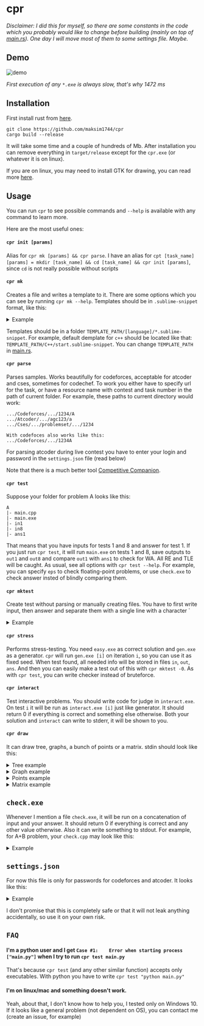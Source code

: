 # cpr

_Disclaimer: I did this for myself, so there are some constants in the code which you probably would like to change before building (mainly on top of [main.rs](src/main.rs)). One day I will move most of them to some settings file. Maybe._

## Demo
![demo](demo/demo.gif)

_First execution of any `*.exe` is always slow, that's why 1472 ms_

## Installation
First install rust from [here](https://www.rust-lang.org/learn/get-started).
```
git clone https://github.com/maksim1744/cpr
cargo build --release
```
It will take some time and a couple of hundreds of Mb. After installation you can remove everything in `target/release` except for the `cpr.exe` (or whatever it is on linux).

If you are on linux, you may need to install GTK for drawing, you can read more [here](https://github.com/linebender/druid#linux).

## Usage
You can run `cpr` to see possible commands and `--help` is available with any command to learn more.

Here are the most useful ones:

#### `cpr init [params]`

Alias for `cpr mk [params] && cpr parse`. I have an alias for `cpt [task_name] [params] = mkdir [task_name] && cd [task_name] && cpr init [params]`, since `cd` is not really possible without scripts

#### `cpr mk`

Creates a file and writes a template to it. There are some options which you can see by running `cpr mk --help`. Templates should be in `.sublime-snippet` format, like this:
<details>
  <summary>Example</summary>
  
  ```xml
  <snippet>
      <content><![CDATA[/*
      author:  Maksim1744
      created: ${1:date}
  */

  int main() {
      ${0:}
  }
  ]]></content>
  everything below is not needed for cpr to work
      <tabTrigger>start</tabTrigger>
      <scope>source.c++</scope>
  </snippet>

  ```

  `${0:}` is for cursor position if you use sublime (or your editor supports opening a file like that `subl main.cpp:15:4`, where 15 is a line number and 4 is a column number).

  `${1:date}` will be replaced with current date and time.

  You can try to change something in the end of `make_file` function in [main.rs](src/main.rs), including the last line, which opens your editor
  
</details>

Templates should be in a folder `TEMPLATE_PATH/[language]/*.sublime-snippet`. For example, default demplate for `c++` should be located like that: `TEMPLATE_PATH/C++/start.sublime-snippet`. You can change `TEMPLATE_PATH` in [main.rs](src/main.rs).

#### `cpr parse`

Parses samples. Works beautifully for codeforces, acceptable for atcoder and cses, sometimes for codechef. To work you either have to specify url for the task, or have a resource name with contest and task number in the path of current folder. For example, these paths to current directory would work:
```
.../Codeforces/.../1234/A
.../Atcoder/.../agc123/a
.../Cses/.../problemset/.../1234

With codefoces also works like this:
.../Codeforces/.../1234A
```

For parsing atcoder during live contest you have to enter your login and password in the `settings.json` file (read below)

Note that there is a much better tool [Competitive Companion](https://github.com/jmerle/competitive-companion).

#### `cpr test`
Suppose your folder for problem A looks like this:
```
A
|- main.cpp
|- main.exe
|- in1
|- in8
|- ans1
```

That means that you have inputs for tests 1 and 8 and answer for test 1. If you just run `cpr test`, it will run `main.exe` on tests 1 and 8, save outputs to `out1` and `out8` and compare `out1` with `ans1` to check for WA. All RE and TLE will be caught. As usual, see all options with `cpr test --help`. For example, you can specify `eps` to check floating-point problems, or use `check.exe` to check answer insted of blindly comparing them.

#### `cpr mktest`
Create test without parsing or manually creating files. You have to first write input, then answer and separate them with a single line with a character \`
<details>
  <summary>Example</summary>

A test for A+B problem

```
.../1234/A> cpr mktest
3 4
`
7
`
.../1234/A>
```

</details>

#### `cpr stress`
Performs stress-testing. You need `easy.exe` as correct solution and `gen.exe` as a generator. `cpr` will run `gen.exe [i]` on iteration `i`, so you can use it as fixed seed. When test found, all needed info will be stored in files `in`, `out`, `ans`. And then you can easily make a test out of this with `cpr mktest -0`. As with `cpr test`, you can write checker instead of bruteforce.

#### `cpr interact`
Test interactive problems. You should write code for judge in `interact.exe`. On test `i` it will be run as `interact.exe [i]` just like generator. It should return 0 if everything is correct and something else otherwise. Both your solution and `interact` can write to stderr, it will be shown to you.

#### `cpr draw`
It can draw tree, graphs, a bunch of points or a matrix. stdin should look like this:
<details>
  <summary>Tree example</summary>

```
5
1 2
1 3
3 4
3 5
```
and then `cpr draw tree <in`

or

```
5
1 2 q
1 3 w
3 4 akdfj ajf lask
3 5 j
```
and then `cpr draw tree -ei <in`

or

```
5
v1 v2 v33333 __v4 blablabla
1 2
1 3
3 4
3 5
```
and then `cpr draw tree -vi <in`

</details>
<details>
  <summary>Graph example</summary>

```
4 5
1 2
1 3
2 3
4 3
4 2
```
and then `cpr draw graph <in`

Or with `-vi` or `-ei` similarly to `cpr draw tree`

</details>
<details>
  <summary>Points example</summary>

```
3
0 0
0.5 1.8
2.3 2.8
```
and then `cpr draw pts <in`

</details>
<details>
  <summary>Matrix example</summary>

```
2 3
A B C
D EEEEEEEE 123
```
and then `cpr draw matrix <in`

or

```
3 3
XO.
OX.
..X
```
and then `cpr draw matrix -c <in`

</details>

## `check.exe`

Whenever I mention a file `check.exe`, it will be run on a concatenation of input and your answer. It should return 0 if everything is correct and any other value otherwise. Also it can write something to stdout. For example, for A+B problem, your `check.cpp` may look like this:
<details>
  <summary>Example</summary>

```cpp
int main() {
    int a, b;
    cin >> a >> b;
    int ans;
    cin >> ans;
    if (ans != a + b) {
        cout << "wrong sum, " << a << " + " << b << " != " << ans << endl;
        return 1;
    }
    return 0;
}
```

</details>

## `settings.json`

For now this file is only for passwords for codeforces and atcoder. It looks like this:
<details>
  <summary>Example</summary>

```json
{
    "auth": {
        "codeforces": {
            "login": "your_name",
            "password": "your_password"
        },
        "atcoder": {
            "login": "your_name",
            "password": "your_password"
        }
    }
}
```

</details>

I don't promise that this is completely safe or that it will not leak anything accidentally, so use it on your own risk.

## `FAQ`

#### I'm a python user and I get `Case #1:    Error when starting process ["main.py"]` when I try to run `cpr test main.py`
That's because `cpr test` (and any other similar function) accepts only executables. With python you have to write `cpr test "python main.py"`

#### I'm on linux/mac and something doesn't work.
Yeah, about that, I don't know how to help you, I tested only on Windows 10. If it looks like a general problem (not dependent on OS), you can contact me (create an issue, for example)
